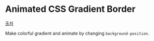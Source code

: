 Animated CSS Gradient Border
===

[출처](https://codepen.io/mike-schultz/pen/NgQvGO)

Make colorful gradient and animate by changing `background-position`.
